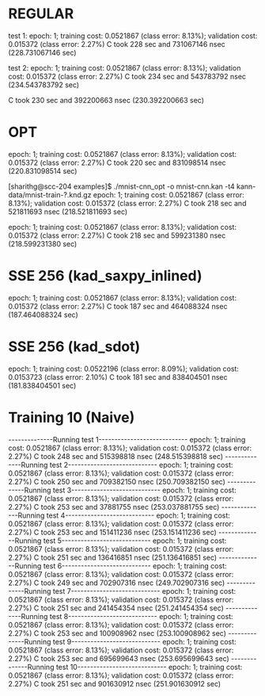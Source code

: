 # REGULAR

test 1:
epoch: 1; training cost: 0.0521867 (class error: 8.13%); validation cost: 0.015372 (class error: 2.27%)
C took 228 sec and 731067146 nsec (228.731067146 sec)

test 2:
epoch: 1; training cost: 0.0521867 (class error: 8.13%); validation cost: 0.015372 (class error: 2.27%)
C took 234 sec and 543783792 nsec (234.543783792 sec)

C took 230 sec and 392200663 nsec (230.392200663 sec)

# OPT

epoch: 1; training cost: 0.0521867 (class error: 8.13%); validation cost: 0.015372 (class error: 2.27%)
C took 220 sec and 831098514 nsec (220.831098514 sec)

[sharithg@scc-204 examples]$ ./mnist-cnn_opt -o mnist-cnn.kan -t4 kann-data/mnist-train-?.knd.gz
epoch: 1; training cost: 0.0521867 (class error: 8.13%); validation cost: 0.015372 (class error: 2.27%)
C took 218 sec and 521811693 nsec (218.521811693 sec)

epoch: 1; training cost: 0.0521867 (class error: 8.13%); validation cost: 0.015372 (class error: 2.27%)
C took 218 sec and 599231380 nsec (218.599231380 sec)

# SSE 256 (kad_saxpy_inlined)

epoch: 1; training cost: 0.0521867 (class error: 8.13%); validation cost: 0.015372 (class error: 2.27%)
C took 187 sec and 464088324 nsec (187.464088324 sec)

# SSE 256 (kad_sdot)

epoch: 1; training cost: 0.0522196 (class error: 8.09%); validation cost: 0.0153723 (class error: 2.10%)
C took 181 sec and 838404501 nsec (181.838404501 sec)

# Training 10 (Naive)

--------------Running test 1----------------------------
epoch: 1; training cost: 0.0521867 (class error: 8.13%); validation cost: 0.015372 (class error: 2.27%)
C took 248 sec and 515398818 nsec (248.515398818 sec)
--------------Running test 2----------------------------
epoch: 1; training cost: 0.0521867 (class error: 8.13%); validation cost: 0.015372 (class error: 2.27%)
C took 250 sec and 709382150 nsec (250.709382150 sec)
--------------Running test 3----------------------------
epoch: 1; training cost: 0.0521867 (class error: 8.13%); validation cost: 0.015372 (class error: 2.27%)
C took 253 sec and 37881755 nsec (253.037881755 sec)
--------------Running test 4----------------------------
epoch: 1; training cost: 0.0521867 (class error: 8.13%); validation cost: 0.015372 (class error: 2.27%)
C took 253 sec and 151411236 nsec (253.151411236 sec)
--------------Running test 5----------------------------
epoch: 1; training cost: 0.0521867 (class error: 8.13%); validation cost: 0.015372 (class error: 2.27%)
C took 251 sec and 136416851 nsec (251.136416851 sec)
--------------Running test 6----------------------------
epoch: 1; training cost: 0.0521867 (class error: 8.13%); validation cost: 0.015372 (class error: 2.27%)
C took 249 sec and 702907316 nsec (249.702907316 sec)
--------------Running test 7----------------------------
epoch: 1; training cost: 0.0521867 (class error: 8.13%); validation cost: 0.015372 (class error: 2.27%)
C took 251 sec and 241454354 nsec (251.241454354 sec)
--------------Running test 8----------------------------
epoch: 1; training cost: 0.0521867 (class error: 8.13%); validation cost: 0.015372 (class error: 2.27%)
C took 253 sec and 100908962 nsec (253.100908962 sec)
--------------Running test 9----------------------------
epoch: 1; training cost: 0.0521867 (class error: 8.13%); validation cost: 0.015372 (class error: 2.27%)
C took 253 sec and 695699643 nsec (253.695699643 sec)
--------------Running test 10----------------------------
epoch: 1; training cost: 0.0521867 (class error: 8.13%); validation cost: 0.015372 (class error: 2.27%)
C took 251 sec and 901630912 nsec (251.901630912 sec)
